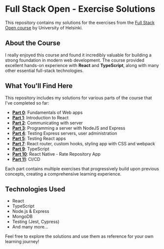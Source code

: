 # Full Stack Open - Exercise Solutions

This repository contains my solutions for the exercises from the [Full Stack Open course](https://www.fullstackopen.com/) by University of Helsinki.

## About the Course

I really enjoyed this course and found it incredibly valuable for building a strong foundation in modern web development. The course provided excellent hands-on experience with **React** and **TypeScript**, along with many other essential full-stack technologies.

## What You'll Find Here

This repository includes my solutions for various parts of the course that I've completed so far:

- [**Part 0**](./part0): Fundamentals of Web apps
- [**Part 1**](./part1): Introduction to React
- [**Part 2**](./part2): Communicating with server
- [**Part 3**](https://github.com/tomislav-varga/fso-part3-Phonebook-Backend): Programming a server with NodeJS and Express
- [**Part 4**](./part4): Testing Express servers, user administration
- [**Part 5**](./part5): Testing React apps
- [**Part 7**](./part7): React router, custom hooks, styling app with CSS and webpack
- [**Part 9**](./part9): TypeScript
- [**Part 10**](https://github.com/tomislav-varga/fso-part10-rate-repository-app): React Native - Rate Repository App
- [**Part 11**](https://github.com/tomislav-varga/full-stack-open-pokedex): CI/CD

Each part contains multiple exercises that progressively build upon previous concepts, creating a comprehensive learning experience.

## Technologies Used

- React
- TypeScript
- Node.js & Express
- MongoDB
- Testing (Jest, Cypress)
- And many more...

Feel free to explore the solutions and use them as reference for your own learning journey!
